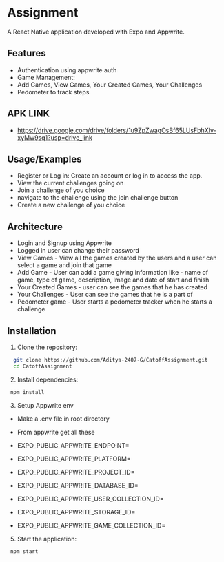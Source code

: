 
# Assignment

 A React Native application developed with Expo and Appwrite.

## Features

- Authentication using appwrite auth
- Game Management:
- Add Games, View Games, Your Created Games, Your Challenges 
- Pedometer to track steps 

## APK LINK

- https://drive.google.com/drive/folders/1u9ZpZwagOsBf65LUsFbhXIv-xyMw9sq1?usp=drive_link


## Usage/Examples

- Register or Log in: Create an account or log in to access the app.
- View the current challenges going on
- Join a challenge of you choice
- navigate to the challenge using the join challenge button 
- Create a new challenge of you choice

## Architecture

- Login and Signup using Appwrite 
- Logged in user can change their password
- View Games - View all the games created by the users and a user can select a game and join that game
- Add Game - User can add a game giving information like - name of game, type of game, description, Image and date of start and finish
- Your Created Games - user can see the games that he has created
- Your Challenges - User can see the games that he is a part of
- Pedometer game - User starts a pedometer tracker when he starts a challenge 


## Installation

1. Clone the repository:

```bash
  git clone https://github.com/Aditya-2407-G/CatoffAssignment.git
  cd CatoffAssignment
```
2. Install dependencies:

```bash
 npm install
```
3. Setup Appwrite env

- Make a .env file in root directory

- From appwrite get all these
  
- EXPO_PUBLIC_APPWRITE_ENDPOINT=
- EXPO_PUBLIC_APPWRITE_PLATFORM=
- EXPO_PUBLIC_APPWRITE_PROJECT_ID=
- EXPO_PUBLIC_APPWRITE_DATABASE_ID=
- EXPO_PUBLIC_APPWRITE_USER_COLLECTION_ID=
- EXPO_PUBLIC_APPWRITE_STORAGE_ID=
- EXPO_PUBLIC_APPWRITE_GAME_COLLECTION_ID=



   

5. Start the application:

```bash
 npm start
```
